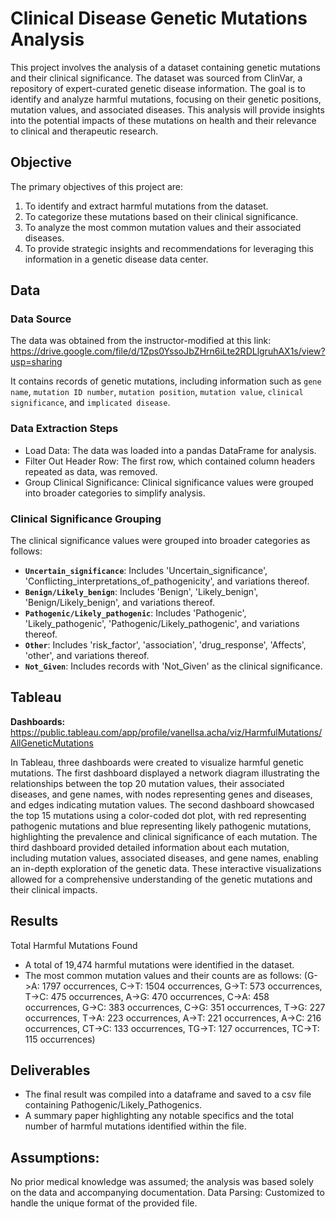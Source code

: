 # Clinical Disease Genetic Mutations Analysis

This project involves the analysis of a dataset containing genetic mutations and their clinical significance. The dataset was sourced from ClinVar, a repository of expert-curated genetic disease information. The goal is to identify and analyze harmful mutations, focusing on their genetic positions, mutation values, and associated diseases. This analysis will provide insights into the potential impacts of these mutations on health and their relevance to clinical and therapeutic research.

## Objective
The primary objectives of this project are:

1. To identify and extract harmful mutations from the dataset.
2. To categorize these mutations based on their clinical significance.
3. To analyze the most common mutation values and their associated diseases.
4. To provide strategic insights and recommendations for leveraging this information in a genetic disease data center.

## Data
### Data Source
The data was obtained from the instructor-modified at this link: https://drive.google.com/file/d/1Zps0YssoJbZHrn6iLte2RDLlgruhAX1s/view?usp=sharing 

It contains records of genetic mutations, including information such as `gene name`, `mutation ID number`, `mutation position`, `mutation value`, `clinical significance`, and `implicated disease`.

### Data Extraction Steps
- Load Data: The data was loaded into a pandas DataFrame for analysis.
- Filter Out Header Row: The first row, which contained column headers repeated as data, was removed.
- Group Clinical Significance: Clinical significance values were grouped into broader categories to simplify analysis.

### Clinical Significance Grouping
The clinical significance values were grouped into broader categories as follows:

- **`Uncertain_significance`**: Includes 'Uncertain_significance', 'Conflicting_interpretations_of_pathogenicity', and variations thereof.
- **`Benign/Likely_benign`**: Includes 'Benign', 'Likely_benign', 'Benign/Likely_benign', and variations thereof.
- **`Pathogenic/Likely_pathogenic`**: Includes 'Pathogenic', 'Likely_pathogenic', 'Pathogenic/Likely_pathogenic', and variations thereof.
- **`Other`**: Includes 'risk_factor', 'association', 'drug_response', 'Affects', 'other', and variations thereof.
- **`Not_Given`**: Includes records with 'Not_Given' as the clinical significance.

## Tableau
**Dashboards:** https://public.tableau.com/app/profile/vanellsa.acha/viz/HarmfulMutations/AllGeneticMutations 

In Tableau, three dashboards were created to visualize harmful genetic mutations. The first dashboard displayed a network diagram illustrating the relationships between the top 20 mutation values, their associated diseases, and gene names, with nodes representing genes and diseases, and edges indicating mutation values. The second dashboard showcased the top 15 mutations using a color-coded dot plot, with red representing pathogenic mutations and blue representing likely pathogenic mutations, highlighting the prevalence and clinical significance of each mutation. The third dashboard provided detailed information about each mutation, including mutation values, associated diseases, and gene names, enabling an in-depth exploration of the genetic data. These interactive visualizations allowed for a comprehensive understanding of the genetic mutations and their clinical impacts.

## Results
Total Harmful Mutations Found
- A total of 19,474 harmful mutations were identified in the dataset.
- The most common mutation values and their counts are as follows:
(G->A: 1797 occurrences, C->T: 1504 occurrences, G->T: 573 occurrences, T->C: 475 occurrences, A->G: 470 occurrences, C->A: 458 occurrences, G->C: 383 occurrences, C->G: 351 occurrences, T->G: 227 occurrences, T->A: 223 occurrences, A->T: 221 occurrences, A->C: 216 occurrences, CT->C: 133 occurrences, TG->T: 127 occurrences, TC->T: 115 occurrences)

## Deliverables
- The final result was compiled into a dataframe and saved to a csv file containing Pathogenic/Likely_Pathogenics.
- A summary paper highlighting any notable specifics and the total number of harmful mutations identified within the file.

## Assumptions: 
No prior medical knowledge was assumed; the analysis was based solely on the data and accompanying documentation.
Data Parsing: Customized to handle the unique format of the provided file.